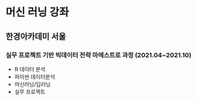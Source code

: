 # 머신 러닝 강좌

## 한경아카데미 서울
### 실무 프로젝트 기반 빅데이터 전략 마에스트로 과정 (2021.04~2021.10)
- R 데이터 분석
- 파이썬 데이터분석
- 머신러닝/딥러닝
- 실무 프로젝트
